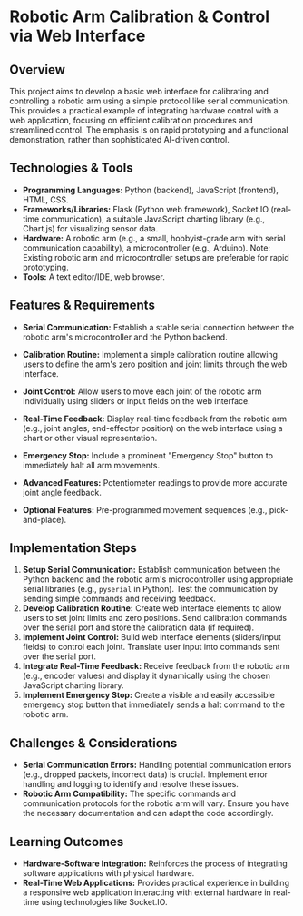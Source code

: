 # Robotic Arm Calibration & Control via Web Interface

## Overview

This project aims to develop a basic web interface for calibrating and controlling a robotic arm using a simple protocol like serial communication.  This provides a practical example of integrating hardware control with a web application, focusing on efficient calibration procedures and streamlined control.  The emphasis is on rapid prototyping and a functional demonstration, rather than sophisticated AI-driven control.

## Technologies & Tools

* **Programming Languages:** Python (backend), JavaScript (frontend), HTML, CSS.
* **Frameworks/Libraries:** Flask (Python web framework), Socket.IO (real-time communication), a suitable JavaScript charting library (e.g., Chart.js) for visualizing sensor data.
* **Hardware:**  A robotic arm (e.g., a small, hobbyist-grade arm with serial communication capability), a microcontroller (e.g., Arduino).  Note: Existing robotic arm and microcontroller setups are preferable for rapid prototyping.
* **Tools:** A text editor/IDE, web browser.

## Features & Requirements

- **Serial Communication:** Establish a stable serial connection between the robotic arm's microcontroller and the Python backend.
- **Calibration Routine:** Implement a simple calibration routine allowing users to define the arm's zero position and joint limits through the web interface.
- **Joint Control:** Allow users to move each joint of the robotic arm individually using sliders or input fields on the web interface.
- **Real-Time Feedback:** Display real-time feedback from the robotic arm (e.g., joint angles, end-effector position) on the web interface using a chart or other visual representation.
- **Emergency Stop:** Include a prominent "Emergency Stop" button to immediately halt all arm movements.

- **Advanced Features:**  Potentiometer readings to provide more accurate joint angle feedback.
- **Optional Features:**  Pre-programmed movement sequences (e.g., pick-and-place).

## Implementation Steps

1. **Setup Serial Communication:**  Establish communication between the Python backend and the robotic arm's microcontroller using appropriate serial libraries (e.g., `pyserial` in Python).  Test the communication by sending simple commands and receiving feedback.
2. **Develop Calibration Routine:** Create web interface elements to allow users to set joint limits and zero positions. Send calibration commands over the serial port and store the calibration data (if required).
3. **Implement Joint Control:** Build web interface elements (sliders/input fields) to control each joint. Translate user input into commands sent over the serial port.
4. **Integrate Real-Time Feedback:**  Receive feedback from the robotic arm (e.g., encoder values) and display it dynamically using the chosen JavaScript charting library.
5. **Implement Emergency Stop:** Create a visible and easily accessible emergency stop button that immediately sends a halt command to the robotic arm.

## Challenges & Considerations

- **Serial Communication Errors:**  Handling potential communication errors (e.g., dropped packets, incorrect data) is crucial. Implement error handling and logging to identify and resolve these issues.
- **Robotic Arm Compatibility:**  The specific commands and communication protocols for the robotic arm will vary.  Ensure you have the necessary documentation and can adapt the code accordingly.

## Learning Outcomes

- **Hardware-Software Integration:**  Reinforces the process of integrating software applications with physical hardware.
- **Real-Time Web Applications:**  Provides practical experience in building a responsive web application interacting with external hardware in real-time using technologies like Socket.IO.

